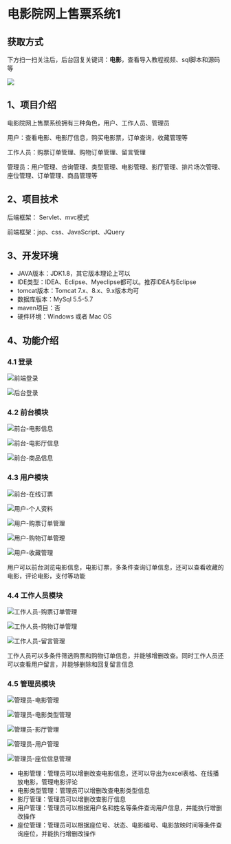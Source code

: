 # 电影院网上售票系统1

## 获取方式

下方扫一扫关注后，后台回复关键词：**电影**，查看导入教程视频、sql脚本和源码等

 ![](https://www.codeshop.fun/Typora-Images/202205281253739.png)

## 1、项目介绍

电影院网上售票系统拥有三种角色，用户、工作人员、管理员

用户：查看电影、电影厅信息，购买电影票，订单查询，收藏管理等

工作人员：购票订单管理、购物订单管理、留言管理

管理员：用户管理、咨询管理、类型管理、电影管理、影厅管理、排片场次管理、座位管理、订单管理、商品管理等


## 2、项目技术

后端框架： Servlet、mvc模式

前端框架：jsp、css、JavaScript、JQuery

## 3、开发环境

- JAVA版本：JDK1.8，其它版本理论上可以
- IDE类型：IDEA、Eclipse、Myeclipse都可以。推荐IDEA与Eclipse
- tomcat版本：Tomcat 7.x、8.x、9.x版本均可
- 数据库版本：MySql 5.5-5.7
- maven项目：否
- 硬件环境：Windows 或者 Mac OS


## 4、功能介绍

### 4.1 登录

![前端登录](https://www.codeshop.fun/Typora-Images/202205292215444.jpg)

![后台登录](https://www.codeshop.fun/Typora-Images/202205292215644.jpg)

### 4.2 前台模块

![前台-电影信息](https://www.codeshop.fun/Typora-Images/202205292216604.jpg)

![前台-电影厅信息](https://www.codeshop.fun/Typora-Images/202205292216603.jpg)

![前台-商品信息](https://www.codeshop.fun/Typora-Images/202205292216872.jpg)

### 4.3 用户模块

![前台-在线订票](https://www.codeshop.fun/Typora-Images/202205292216906.jpg)

![用户-个人资料](https://www.codeshop.fun/Typora-Images/202205292216730.jpg)

![用户-购票订单管理](https://www.codeshop.fun/Typora-Images/202205292216798.jpg)

![用户-购物订单管理](https://www.codeshop.fun/Typora-Images/202205292216799.jpg)

![用户-收藏管理](https://www.codeshop.fun/Typora-Images/202205292216585.jpg)

用户可以前台浏览电影信息，电影订票，多条件查询订单信息，还可以查看收藏的电影，评论电影，支付等功能

### 4.4 工作人员模块

![工作人员-购票订单管理](https://www.codeshop.fun/Typora-Images/202205292217488.jpg)

![工作人员-购物订单管理](https://www.codeshop.fun/Typora-Images/202205292217207.jpg)

![工作人员-留言管理](https://www.codeshop.fun/Typora-Images/202205292217422.jpg)

工作人员可以多条件筛选购票和购物订单信息，并能够增删改查。同时工作人员还可以查看用户留言，并能够删除和回复留言信息

### 4.5 管理员模块

![管理员-电影管理](https://www.codeshop.fun/Typora-Images/202205292218990.jpg)

![管理员-电影类型管理](https://www.codeshop.fun/Typora-Images/202205292218501.jpg)

![管理员-影厅管理](https://www.codeshop.fun/Typora-Images/202205292218846.jpg)

![管理员-用户管理](https://www.codeshop.fun/Typora-Images/202205292218203.jpg)

![管理员-座位信息管理](https://www.codeshop.fun/Typora-Images/202205292218302.jpg)

- 电影管理：管理员可以增删改查电影信息，还可以导出为excel表格、在线播放电影，管理电影评论
- 电影类型管理：管理员可以增删改查电影类型信息
- 影厅管理：管理员可以增删改查影厅信息
- 用户管理：管理员可以根据用户名和姓名等条件查询用户信息，并能执行增删改操作
- 座位管理：管理员可以根据座位号、状态、电影编号、电影放映时间等条件查询座位，并能执行增删改操作

